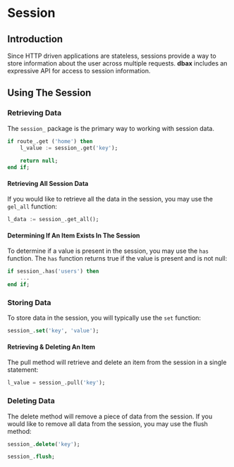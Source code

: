 # Session

## Introduction

Since HTTP driven applications are stateless, sessions provide a way to store information about the user across multiple requests. **dbax** includes an expressive API for access to session information.

## Using The Session

### Retrieving Data

The `session_` package is the primary way to working with session data. 

```sql
if route_.get ('home') then
	l_value := session_.get('key');
	
	return null;
end if;

```

#### Retrieving All Session Data

If you would like to retrieve all the data in the session, you may use the `gel_all` function:

```sql
l_data := session_.get_all();
```

#### Determining If An Item Exists In The Session

To determine if a value is present in the session, you may use the `has` function. The `has` function returns true if the value is present and is not null:

```sql
if session_.has('users') then
	...
end if;
```


### Storing Data

To store data in the session, you will typically use the `set` function:

```sql
session_.set('key', 'value');
```


#### Retrieving & Deleting An Item

The pull method will retrieve and delete an item from the session in a single statement:

```sql 
l_value = session_.pull('key');
```

### Deleting Data

The delete method will remove a piece of data from the session. If you would like to remove all data from the session, you may use the flush method:

```sql
session_.delete('key');

session_.flush;
```